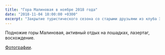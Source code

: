 ```yaml
---
title: "Гора Малиновая в ноябре 2018 года"
date: "2018-11-04 18:00:00 +0300"
excerpt: "Закрытие туристического сезона со старыми друзьями из клуба Экстрим."
---
```


Подножие горы Малиновая, активный отдых на лошадках, лазертаг, восхождение.

[Фотографии](https://disk.yandex.ru/a/LDcV_zPnHKhXTQ).
